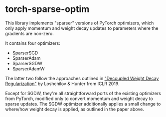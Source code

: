 # torch-sparse-optim

This library implements "sparser" versions of PyTorch optimizers, which only apply momentum and weight decay updates to parameters where the gradients are non-zero.

It contains four optimizers:
- SparserSGD
- SparserAdam
- SparserSGDW
- SparserAdamW

The latter two follow the approaches outlined in ["Decoupled Weight Decay Regularization"](https://arxiv.org/abs/1711.05101) by Loshchilov & Hunter from ICLR 2019.

Except for SGDW, they're all straightforward ports of the existing optimizers from PyTorch, modified only to convert momentum and weight decay to sparse updates. The SGDW optimizer additionally applies a small change to where/how weight decay is applied, as outlined in the paper above.

